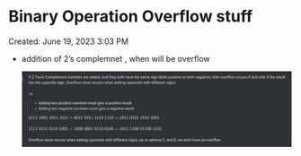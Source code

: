 # Binary Operation Overflow stuff

Created: June 19, 2023 3:03 PM

- addition of 2’s complemnet , when will be overflow
    
    ![Untitled](Revision/MESHORT%20Notes%20Revision/media/Untitled%201.png)
